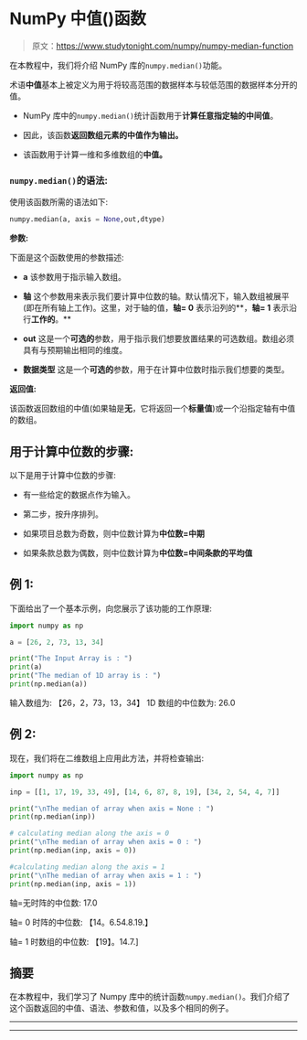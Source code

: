 # NumPy 中值()函数

> 原文：<https://www.studytonight.com/numpy/numpy-median-function>

在本教程中，我们将介绍 NumPy 库的`numpy.median()`功能。

术语**中值**基本上被定义为用于将较高范围的数据样本与较低范围的数据样本分开的值。

*   NumPy 库中的`numpy.median()`统计函数用于**计算任意指定轴的中间值**。

*   因此，该函数**返回数组元素的中值作为输出。**

*   该函数用于计算一维和多维数组的**中值。**

### `numpy.median()`的语法:

使用该函数所需的语法如下:

```py
numpy.median(a, axis = None,out,dtype)
```

**参数:**

下面是这个函数使用的参数描述:

*   **a**
    该参数用于指示输入数组。

*   **轴**
    这个参数用来表示我们要计算中位数的轴。默认情况下，输入数组被展平(即在所有轴上工作)。这里，对于轴的值，**轴= 0** 表示沿列的**，**轴= 1** 表示沿行**工作的**。**

*   **out**
    这是一个**可选的**参数，用于指示我们想要放置结果的可选数组。数组必须具有与预期输出相同的维度。

*   **数据类型**
    这是一个**可选的**参数，用于在计算中位数时指示我们想要的类型。

**返回值:**

该函数返回数组的中值(如果轴是**无**，它将返回一个**标量值**)或一个沿指定轴有中值的数组。

## 用于计算中位数的步骤:

以下是用于计算中位数的步骤:

*   有一些给定的数据点作为输入。

*   第二步，按升序排列。

*   如果项目总数为奇数，则中位数计算为**中位数=中期**

*   如果条款总数为偶数，则中位数计算为**中位数=中间条款的平均值**

## 例 1:

下面给出了一个基本示例，向您展示了该功能的工作原理:

```py
import numpy as np 

a = [26, 2, 73, 13, 34] 

print("The Input Array is : ") 
print(a)
print("The median of 1D array is : ")
print(np.median(a)) 
```

输入数组为:
【26，2，73，13，34】
1D 数组的中位数为:
26.0

## 例 2:

现在，我们将在二维数组上应用此方法，并将检查输出:

```py
import numpy as np 

inp = [[1, 17, 19, 33, 49], [14, 6, 87, 8, 19], [34, 2, 54, 4, 7]] 

print("\nThe median of array when axis = None : ")
print(np.median(inp)) 

# calculating median along the axis = 0 
print("\nThe median of array when axis = 0 : ")
print(np.median(inp, axis = 0)) 

#calculating median along the axis = 1 
print("\nThe median of array when axis = 1 : ")
print(np.median(inp, axis = 1)) 
```

轴=无时阵的中位数:
17.0

轴= 0 时阵的中位数:
【14。6.54.8.19.】

轴= 1 时数组的中位数:
【19】。14.7.]

## 摘要

在本教程中，我们学习了 Numpy 库中的统计函数`numpy.median()`。我们介绍了这个函数返回的中值、语法、参数和值，以及多个相同的例子。

* * *

* * *